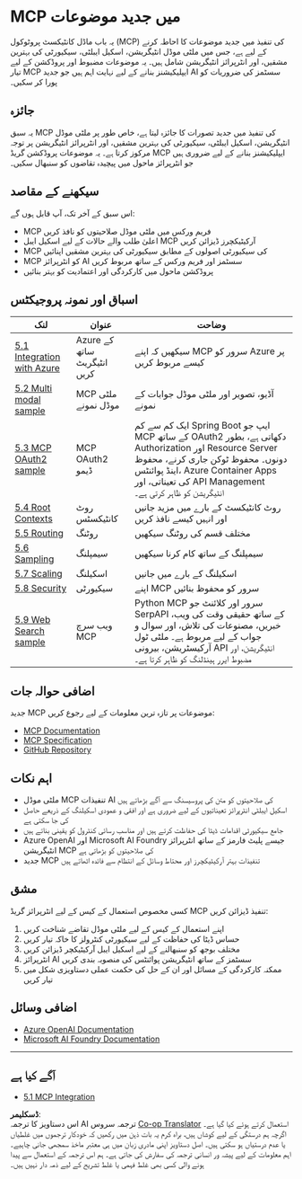 <!--
CO_OP_TRANSLATOR_METADATA:
{
  "original_hash": "494d87e1c4b9239c70f6a341fcc59a48",
  "translation_date": "2025-06-02T18:26:20+00:00",
  "source_file": "05-AdvancedTopics/README.md",
  "language_code": "ur"
}
-->
# MCP میں جدید موضوعات

یہ باب ماڈل کانٹیکسٹ پروٹوکول (MCP) کی تنفیذ میں جدید موضوعات کا احاطہ کرنے کے لیے ہے، جس میں ملٹی موڈل انٹیگریشن، اسکیل ایبلٹی، سیکیورٹی کی بہترین مشقیں، اور انٹرپرائز انٹیگریشن شامل ہیں۔ یہ موضوعات مضبوط اور پروڈکشن کے لیے تیار MCP ایپلیکیشنز بنانے کے لیے نہایت اہم ہیں جو جدید AI سسٹمز کی ضروریات کو پورا کر سکیں۔

## جائزہ

یہ سبق MCP کی تنفیذ میں جدید تصورات کا جائزہ لیتا ہے، خاص طور پر ملٹی موڈل انٹیگریشن، اسکیل ایبلٹی، سیکیورٹی کی بہترین مشقیں، اور انٹرپرائز انٹیگریشن پر توجہ مرکوز کرتا ہے۔ یہ موضوعات پروڈکشن گریڈ MCP ایپلیکیشنز بنانے کے لیے ضروری ہیں جو انٹرپرائز ماحول میں پیچیدہ تقاضوں کو سنبھال سکیں۔

## سیکھنے کے مقاصد

اس سبق کے آخر تک، آپ قابل ہوں گے:

- MCP فریم ورکس میں ملٹی موڈل صلاحیتوں کو نافذ کریں
- اعلیٰ طلب والے حالات کے لیے اسکیل ایبل MCP آرکیٹیکچرز ڈیزائن کریں
- MCP کی سیکیورٹی اصولوں کے مطابق سیکیورٹی کی بہترین مشقیں اپنائیں
- MCP کو انٹرپرائز AI سسٹمز اور فریم ورکس کے ساتھ مربوط کریں
- پروڈکشن ماحول میں کارکردگی اور اعتمادیت کو بہتر بنائیں

## اسباق اور نمونہ پروجیکٹس

| لنک | عنوان | وضاحت |
|------|-------|-------------|
| [5.1 Integration with Azure](./mcp-integration/README.md) | Azure کے ساتھ انٹیگریٹ کریں | سیکھیں کہ اپنے MCP سرور کو Azure پر کیسے مربوط کریں |
| [5.2 Multi modal sample](./mcp-multi-modality/README.md) | MCP ملٹی موڈل نمونے | آڈیو، تصویر اور ملٹی موڈل جوابات کے نمونے |
| [5.3 MCP OAuth2 sample](../../../05-AdvancedTopics/mcp-oauth2-demo) | MCP OAuth2 ڈیمو | ایک کم سے کم Spring Boot ایپ جو MCP کے ساتھ OAuth2 دکھاتی ہے، بطور Authorization اور Resource Server دونوں۔ محفوظ ٹوکن جاری کرنے، محفوظ اینڈ پوائنٹس، Azure Container Apps کی تعیناتی، اور API Management انٹیگریشن کو ظاہر کرتی ہے۔ |
| [5.4 Root Contexts](./mcp-root-contexts/README.md) | روٹ کانٹیکسٹس | روٹ کانٹیکسٹ کے بارے میں مزید جانیں اور انہیں کیسے نافذ کریں |
| [5.5 Routing](./mcp-routing/README.md) | روٹنگ | مختلف قسم کی روٹنگ سیکھیں |
| [5.6 Sampling](./mcp-sampling/README.md) | سیمپلنگ | سیمپلنگ کے ساتھ کام کرنا سیکھیں |
| [5.7 Scaling](./mcp-scaling/README.md) | اسکیلنگ | اسکیلنگ کے بارے میں جانیں |
| [5.8 Security](./mcp-security/README.md) | سیکیورٹی | اپنے MCP سرور کو محفوظ بنائیں |
| [5.9 Web Search sample](./web-search-mcp/README.md) | ویب سرچ MCP | Python MCP سرور اور کلائنٹ جو SerpAPI کے ساتھ حقیقی وقت کی ویب، خبریں، مصنوعات کی تلاش، اور سوال و جواب کے لیے مربوط ہے۔ ملٹی ٹول آرکیسٹریشن، بیرونی API انٹیگریشن، اور مضبوط ایرر ہینڈلنگ کو ظاہر کرتا ہے۔ |

## اضافی حوالہ جات

جدید MCP موضوعات پر تازہ ترین معلومات کے لیے رجوع کریں:
- [MCP Documentation](https://modelcontextprotocol.io/)
- [MCP Specification](https://spec.modelcontextprotocol.io/)
- [GitHub Repository](https://github.com/modelcontextprotocol)

## اہم نکات

- ملٹی موڈل MCP تنفیذات AI کی صلاحیتوں کو متن کی پروسیسنگ سے آگے بڑھاتے ہیں
- اسکیل ایبلٹی انٹرپرائز تعیناتیوں کے لیے ضروری ہے اور افقی و عمودی اسکیلنگ کے ذریعے حاصل کی جا سکتی ہے
- جامع سیکیورٹی اقدامات ڈیٹا کی حفاظت کرتے ہیں اور مناسب رسائی کنٹرول کو یقینی بناتے ہیں
- Azure OpenAI اور Microsoft AI Foundry جیسے پلیٹ فارمز کے ساتھ انٹرپرائز انٹیگریشن MCP کی صلاحیتوں کو بڑھاتی ہے
- جدید MCP تنفیذات بہتر آرکیٹیکچرز اور محتاط وسائل کے انتظام سے فائدہ اٹھاتے ہیں

## مشق

کسی مخصوص استعمال کے کیس کے لیے انٹرپرائز گریڈ MCP تنفیذ ڈیزائن کریں:

1. اپنے استعمال کے کیس کے لیے ملٹی موڈل تقاضے شناخت کریں
2. حساس ڈیٹا کی حفاظت کے لیے سیکیورٹی کنٹرولز کا خاکہ تیار کریں
3. مختلف بوجھ کو سنبھالنے کے لیے اسکیل ایبل آرکیٹیکچر ڈیزائن کریں
4. انٹرپرائز AI سسٹمز کے ساتھ انٹیگریشن پوائنٹس کی منصوبہ بندی کریں
5. ممکنہ کارکردگی کے مسائل اور ان کے حل کی حکمت عملی دستاویزی شکل میں تیار کریں

## اضافی وسائل

- [Azure OpenAI Documentation](https://learn.microsoft.com/en-us/azure/ai-services/openai/)
- [Microsoft AI Foundry Documentation](https://learn.microsoft.com/en-us/ai-services/)

---

## آگے کیا ہے

- [5.1 MCP Integration](./mcp-integration/README.md)

**ڈسکلیمر**:  
اس دستاویز کا ترجمہ AI ترجمہ سروس [Co-op Translator](https://github.com/Azure/co-op-translator) استعمال کرتے ہوئے کیا گیا ہے۔ اگرچہ ہم درستگی کے لیے کوشاں ہیں، براہ کرم یہ بات ذہن میں رکھیں کہ خودکار ترجموں میں غلطیاں یا عدم درستیاں ہو سکتی ہیں۔ اصل دستاویز اپنی مادری زبان میں ہی معتبر ماخذ سمجھی جانی چاہیے۔ اہم معلومات کے لیے پیشہ ور انسانی ترجمہ کی سفارش کی جاتی ہے۔ ہم اس ترجمہ کے استعمال سے پیدا ہونے والی کسی بھی غلط فہمی یا غلط تشریح کے لیے ذمہ دار نہیں ہیں۔